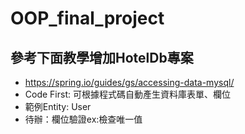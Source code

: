 # OOP_final_project

## 參考下面教學增加HotelDb專案
- https://spring.io/guides/gs/accessing-data-mysql/
- Code First: 可根據程式碼自動產生資料庫表單、欄位
- 範例Entity: User
- 待辦：欄位驗證ex:檢查唯一值
